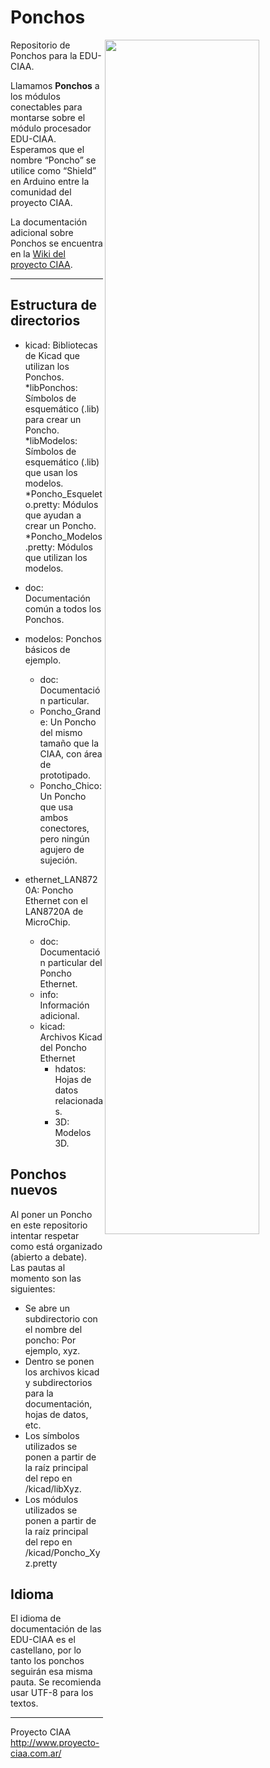 Ponchos
=======
<img src="doc/logo_ponchos_hd.png" style="width:70%" align="right">
Repositorio de Ponchos para la EDU-CIAA.

Llamamos **Ponchos** a los módulos conectables para montarse sobre el 
módulo procesador EDU-CIAA. 
Esperamos que el nombre “Poncho” se utilice como “Shield” en Arduino 
entre la comunidad del proyecto CIAA.

La documentación adicional sobre Ponchos se encuentra en la 
[Wiki del proyecto CIAA](http://www.proyecto-ciaa.com.ar/devwiki/doku.php?id=desarrollo:edu-ciaa:ponchos).


---

Estructura de directorios
-------------------------

* kicad: Bibliotecas de Kicad que utilizan los Ponchos.
  *libPonchos: Símbolos de esquemático (.lib) para crear un Poncho.
  *libModelos: Símbolos de esquemático (.lib) que usan los modelos.
  *Poncho_Esqueleto.pretty: Módulos que ayudan a crear un Poncho.
  *Poncho_Modelos.pretty: Módulos que utilizan los modelos.

* doc: Documentación común a todos los Ponchos.

* modelos: Ponchos básicos de ejemplo.
  * doc: Documentación particular.
  * Poncho_Grande: Un Poncho del mismo tamaño que la CIAA, con área de prototipado.
  * Poncho_Chico: Un Poncho que usa ambos conectores, pero ningún agujero de sujeción.

* ethernet_LAN8720A: Poncho Ethernet con el LAN8720A de MicroChip.
  * doc: Documentación particular del Poncho Ethernet.
  * info: Información adicional.
  * kicad: Archivos Kicad del Poncho Ethernet
    * hdatos: Hojas de datos relacionadas.
    * 3D: Modelos 3D. 

Ponchos nuevos
--------------

Al poner un Poncho en este repositorio intentar respetar como está organizado (abierto a debate). 
Las pautas al momento son las siguientes:

* Se abre un subdirectorio con el nombre del poncho: Por ejemplo, xyz.
* Dentro se ponen los archivos kicad y subdirectorios para la documentación, hojas de datos, etc.
* Los símbolos utilizados se ponen a partir de la raíz principal del repo en /kicad/libXyz.
* Los módulos utilizados se ponen a partir de la raíz principal del repo en /kicad/Poncho_Xyz.pretty


Idioma
------
El idioma de documentación de las EDU-CIAA es el castellano, por lo tanto los 
ponchos seguirán esa misma pauta. Se recomienda usar UTF-8 para los textos.

---
Proyecto CIAA http://www.proyecto-ciaa.com.ar/

